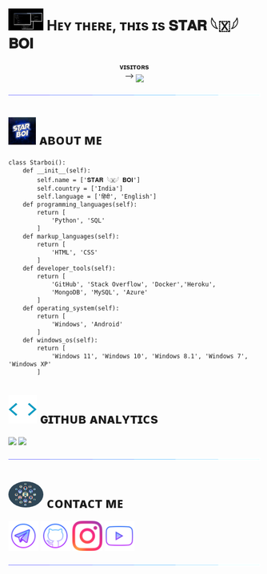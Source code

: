 

<h1> <img src="https://github.com/Its-starXboi/Its-starXboi/blob/main/resources/codes.webp" width="70px"> Hᴇʏ ᴛʜᴇʀᴇ, ᴛʜɪs ɪs 𝐒𝐓𝐀𝐑 𓆩🇽𓆪 𝐁𝐎𝐈 </h1>
<p align="center">
    <b>ᴠɪsɪᴛᴏʀs</b><br>
 -->    <img align="middle" src="https://profile-counter.glitch.me/Its-starXboi/count.svg" />
</p>

[<img src="https://github.com/Its-starXboi/Its-starXboi/blob/main/resources/hr.gif"/>](https://github.com/Its-starXboi)

<h1> <img src="https://github.com/Its-starXboi/Its-starXboi/blob/main/resources/Star.png" width="55px"> ᴀʙᴏᴜᴛ ᴍᴇ </h1>

```python3
class Starboi():
    def __init__(self):
        self.name = ['𝐒𝐓𝐀𝐑 𓆩🇽𓆪 𝐁𝐎𝐈']
        self.country = ['India']
        self.language = ['हिंदी', 'English']
    def programming_languages(self):
        return [
            'Python', 'SQL'
        ]
    def markup_languages(self):
        return [
            'HTML', 'CSS'
        ]
    def developer_tools(self):
        return [
            'GitHub', 'Stack Overflow', 'Docker','Heroku',
            'MongoDB', 'MySQL', 'Azure'
        ]
    def operating_system(self):
        return [
            'Windows', 'Android'
        ]
    def windows_os(self):
        return [
            'Windows 11', 'Windows 10', 'Windows 8.1', 'Windows 7', 'Windows XP'
        ]
 ```
<h1> <img src = "https://github.com/Its-starXboi/Its-starXboi/blob/main/resources/analytics.webp" width="57px"> ɢɪᴛʜᴜʙ ᴀɴᴀʟʏᴛɪᴄs </h1>

[<img src="https://github-readme-stats.vercel.app/api?username=Its-starXboi&count_private=true&show_icons=true&theme=chartreuse-dark&custom_title=What%27s+the+craic?&include_all_commits=true&hide_border=true&bg_color=000000" width="49%">](https://github.com/Its-starXboi)  [<img src="https://github-readme-streak-stats.herokuapp.com/?user=Its-starXboi&theme=chartreuse-dark&hide_border=True&bg_color=000000" width="49%">](https://github.com/Its-starXboi)

[<img src="https://github.com/Its-starXboi/Its-starXboi/blob/main/resources/hr.gif"/>](https://github.com/Its-starXboi)

<h1> <img src="https://github.com/Its-starXboi/Its-starXboi/blob/main/resources/connect.gif" width="70px" style="border-radius: 50%"> ᴄᴏɴᴛᴀᴄᴛ ᴍᴇ </h1>

 [<img src="https://github.com/Its-starXboi/Its-starXboi/blob/main/resources/telegram_icon.png" width="60px">](https://t.me/its_star_boi) [<img src="https://github.com/Its-starXboi/Its-starXboi/blob/main/resources/github_icon.png" width="60px">](https://github.com/Its-starXboi) [<img src="https://github.com/Its-starXboi/Its-starXboi/blob/main/resources/Instagram_icon.png" width="60px">](https://www.instagram.com/starxnetwork_?igsh=c25kYXFuZ2EzazVr) [<img src="https://github.com/Its-starXboi/Its-starXboi/blob/main/resources/youtube_icon.png" width="60px">](https://youtube.com/@its_star_boi?si=QLxxD-ONJZWxvE3-)

[<img src="https://github.com/Its-starXboi/Its-starXboi/blob/main/resources/hr.gif"/>](https://github.com/Its-starXboi)
